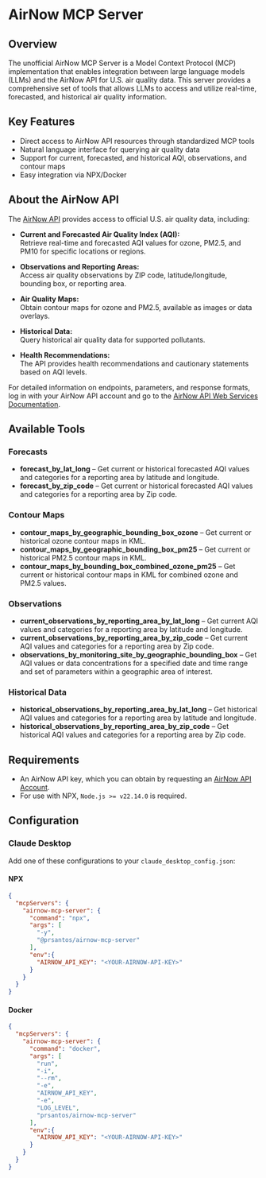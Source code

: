 # AirNow MCP Server

## Overview

The unofficial AirNow MCP Server is a Model Context Protocol (MCP) implementation that enables integration between large language models (LLMs) and the AirNow API for U.S. air quality data. This server provides a comprehensive set of tools that allows LLMs to access and utilize real-time, forecasted, and historical air quality information.

## Key Features

- Direct access to AirNow API resources through standardized MCP tools
- Natural language interface for querying air quality data
- Support for current, forecasted, and historical AQI, observations, and contour maps
- Easy integration via NPX/Docker

## About the AirNow API

The [AirNow API](https://docs.airnowapi.org/webservices) provides access to official U.S. air quality data, including:

- **Current and Forecasted Air Quality Index (AQI):**  
  Retrieve real-time and forecasted AQI values for ozone, PM2.5, and PM10 for specific locations or regions.

- **Observations and Reporting Areas:**  
  Access air quality observations by ZIP code, latitude/longitude, bounding box, or reporting area.

- **Air Quality Maps:**  
  Obtain contour maps for ozone and PM2.5, available as images or data overlays.

- **Historical Data:**  
  Query historical air quality data for supported pollutants.

- **Health Recommendations:**  
  The API provides health recommendations and cautionary statements based on AQI levels.

For detailed information on endpoints, parameters, and response formats, log in with your AirNow API account and go to the [AirNow API Web Services Documentation](https://docs.airnowapi.org/webservices).

## Available Tools

### Forecasts

- **forecast_by_lat_long** – Get current or historical forecasted AQI values and categories for a reporting area by latitude and longitude.
- **forecast_by_zip_code** – Get current or historical forecasted AQI values and categories for a reporting area by Zip code.

### Contour Maps

- **contour_maps_by_geographic_bounding_box_ozone** – Get current or historical ozone contour maps in KML.
- **contour_maps_by_geographic_bounding_box_pm25** – Get current or historical PM2.5 contour maps in KML.
- **contour_maps_by_bounding_box_combined_ozone_pm25** – Get current or historical contour maps in KML for combined ozone and PM2.5 values.

### Observations

- **current_observations_by_reporting_area_by_lat_long** – Get current AQI values and categories for a reporting area by latitude and longitude.
- **current_observations_by_reporting_area_by_zip_code** – Get current AQI values and categories for a reporting area by Zip code.
- **observations_by_monitoring_site_by_geographic_bounding_box** – Get AQI values or data concentrations for a specified date and time range and set of parameters within a geographic area of interest.

### Historical Data

- **historical_observations_by_reporting_area_by_lat_long** – Get historical AQI values and categories for a reporting area by latitude and longitude.
- **historical_observations_by_reporting_area_by_zip_code** – Get historical AQI values and categories for a reporting area by Zip code.

## Requirements

- An AirNow API key, which you can obtain by requesting an [AirNow API Account](https://docs.airnowapi.org/account/request/).
- For use with NPX, `Node.js >= v22.14.0` is required.

## Configuration

### Claude Desktop

Add one of these configurations to your `claude_desktop_config.json`:

#### NPX

```json
{
  "mcpServers": {
    "airnow-mcp-server": {
      "command": "npx",
      "args": [
        "-y",
        "@prsantos/airnow-mcp-server"
      ],
      "env":{
        "AIRNOW_API_KEY": "<YOUR-AIRNOW-API-KEY>"
      }
    }
  }
}
```

#### Docker

```json
{
  "mcpServers": {
    "airnow-mcp-server": {
      "command": "docker",
      "args": [
        "run",
        "-i",
        "--rm",
        "-e",
        "AIRNOW_API_KEY",
        "-e",
        "LOG_LEVEL",
        "prsantos/airnow-mcp-server"
      ],
      "env":{
        "AIRNOW_API_KEY": "<YOUR-AIRNOW-API-KEY>"
      }
    }
  }
}
```
